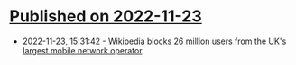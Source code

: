 # [Published on 2022-11-23](index.md)

* [2022-11-23, 15:31:42](https://news.ycombinator.com/item?id=33720409) - [Wikipedia blocks 26 million users from the UK's largest mobile network operator](https://utrs-beta.wmflabs.org/public/appeal/view?hash=39df2e56e0709bbb7129ab8aa4fdea6f)
